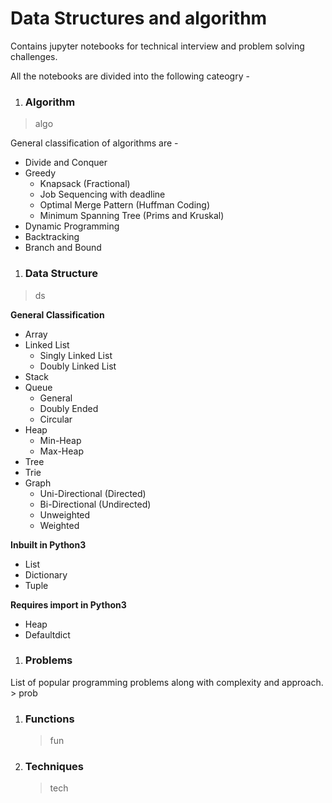 # Data Structures and algorithm
Contains jupyter notebooks for technical interview and problem solving challenges.

All the notebooks are divided into the following cateogry - 
1. ### Algorithm
 > algo

 General classification of algorithms are - 
 * Divide and Conquer
 * Greedy
    * Knapsack (Fractional)
    * Job Sequencing with deadline
    * Optimal Merge Pattern (Huffman Coding)
    * Minimum Spanning Tree (Prims and Kruskal)
 * Dynamic Programming
 * Backtracking
 * Branch and Bound

1. ### Data Structure
 > ds

 __General Classification__

 * Array
 * Linked List
    * Singly Linked List
    * Doubly Linked List
 * Stack
 * Queue
    * General
    * Doubly Ended
    * Circular
 * Heap
    * Min-Heap
    * Max-Heap
 * Tree
 * Trie
 * Graph
    * Uni-Directional (Directed)
    * Bi-Directional (Undirected)
    * Unweighted
    * Weighted

 __Inbuilt in Python3__
 * List
 * Dictionary
 * Tuple
    
 __Requires import in Python3__
 * Heap
 * Defaultdict

1. ### Problems
List of popular programming problems along with complexity and approach.
    > prob

1. ### Functions

    > fun
1. ### Techniques
    > tech
